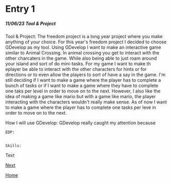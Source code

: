 # Entry 1
##### 11/06/23 Tool & Project
Tool & Project: The freedom project is a long year project where you make anything of your choice. For this year's freedom project I decided to choose GDevelop as my tool. Using GDevelop I want to make an interactive game similar to Animal Crossing. In animal crossing you get to interact with the other charcaters in the game. While also being able to just roam around your island and sort of do mini-tasks. For my game I want to make th eplayer be able to interact with the other characters for hints or for directions or to even allow the players to sort of have a say in the game. I'm still deciding if I want to make a game where the player has to complete a bunch of tasks or if I want to make a game where they have to complete one taks per level in order to move on to the next. However, I also like the idea of making a game like mario but with a game like mario, the player interacting with the characters wouldn't really make sense. As of now I want to make a game where the player has to complete one tasks per leve in order to move on to the next.


How I will use GDevelop:
GDevelop really caught my attention because


    EDP:


    Skills:



Text

[Next](entry02.md)

[Home](../README.md)